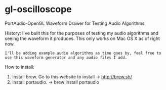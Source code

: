 # gl-oscilloscope
PortAudio-OpenGL Waveform Drawer for Testing Audio Algorithms

History:
    I've built this for the purposes of testing my audio algorithms and seeing the waveform it produces. This only works on Mac OS X as of right now. 

    I'll be adding example audio algorithms as time goes by, feel free to use this waveform generator and any audio files I add.

How to install:

1.  Install brew. Go to this website to install -> http://brew.sh/
2.  Install portaudio. 
        -> brew install portaudio
